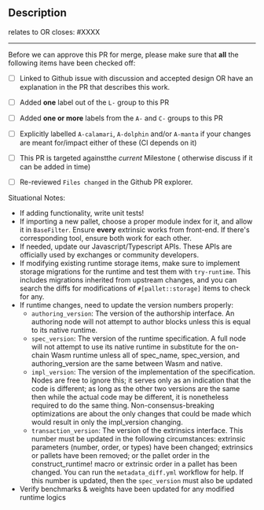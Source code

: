 ## Description

relates to OR closes: #XXXX

---

Before we can approve this PR for merge, please make sure that **all** the following items have been checked off:
- [ ] Linked to Github issue with discussion and accepted design OR have an explanation in the PR that describes this work.
- [ ] Added **one** label out of the `L-` group to this PR
- [ ] Added **one or more** labels from the `A-` and `C-` groups to this PR
- [ ] Explicitly labelled `A-calamari`, `A-dolphin` and/or `A-manta` if your changes are meant for/impact either of these (CI depends on it)
- [ ] This PR is targeted againstthe *current*  Milestone ( otherwise discuss if it can be added in time)
- [ ] Re-reviewed `Files changed` in the Github PR explorer.


Situational Notes:
- If adding functionality, write unit tests!
- If importing a new pallet, choose a proper module index for it, and allow it in `BaseFilter`. Ensure **every** extrinsic works from front-end. If there's corresponding tool, ensure both work for each other.
- If needed, update our Javascript/Typescript APIs. These APIs are officially used by exchanges or community developers.
- If modifying existing runtime storage items, make sure to implement storage migrations for the runtime and test them with `try-runtime`. This includes migrations inherited from upstream changes, and you can search the diffs for modifications of `#[pallet::storage]` items to check for any.
- If runtime changes, need to update the version numbers properly:
   * `authoring_version`: The version of the authorship interface. An authoring node will not attempt to author blocks unless this is equal to its native runtime.
   * `spec_version`: The version of the runtime specification. A full node will not attempt to use its native runtime in substitute for the on-chain Wasm runtime unless all of spec_name, spec_version, and authoring_version are the same between Wasm and native.
   * `impl_version`: The version of the implementation of the specification. Nodes are free to ignore this; it serves only as an indication that the code is different; as long as the other two versions are the same then while the actual code may be different, it is nonetheless required to do the same thing. Non-consensus-breaking optimizations are about the only changes that could be made which would result in only the impl_version changing.
   * `transaction_version`: The version of the extrinsics interface. This number must be updated in the following circumstances: extrinsic parameters (number, order, or types) have been changed; extrinsics or pallets have been removed; or the pallet order in the construct_runtime! macro or extrinsic order in a pallet has been changed. You can run the `metadata_diff.yml` workflow for help. If this number is updated, then the `spec_version` must also be updated
- Verify benchmarks & weights have been updated for any modified runtime logics
